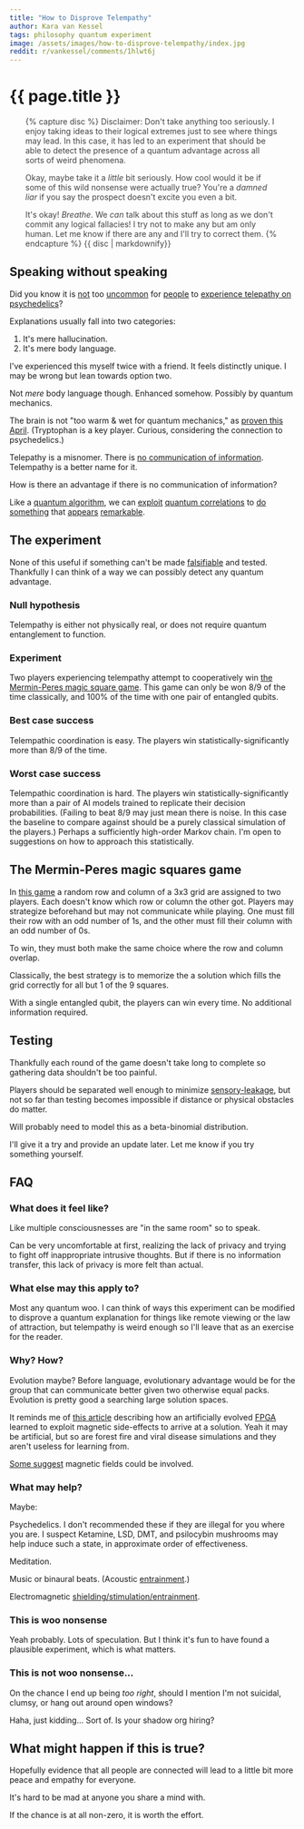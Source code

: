 ```yaml
---
title: "How to Disprove Telempathy"
author: Kara van Kessel
tags: philosophy quantum experiment
image: /assets/images/how-to-disprove-telempathy/index.jpg
reddit: r/vankessel/comments/1hlwt6j
---
```


# {{ page.title }}

<div style="color: #444444; padding-left: 2em; padding-right: 2em; padding-up: 2em; padding-down: 2em;">
{% capture disc %}
Disclaimer: Don't take anything too seriously. I enjoy taking ideas to their logical extremes just to see where things may lead. In this case, it has led to an experiment that should be able to detect the presence of a quantum advantage across all sorts of weird phenomena.

Okay, maybe take it a _little_ bit seriously. How cool would it be if some of this wild nonsense were actually true? You're a _damned liar_ if you say the prospect doesn't excite you even a bit.

It's okay! _Breathe_. We _can_ talk about this stuff as long as we don't commit any logical fallacies! I try not to make any but am only human. Let me know if there are any and I'll try to correct them.
{% endcapture %}
{{ disc | markdownify}}
</div>

## Speaking without speaking

Did you know it is [not](https://old.reddit.com/r/Psychonaut/comments/5qx3cw/connected_as_one_with_hours_of_telepathy/) too [uncommon](https://old.reddit.com/r/Psychonaut/comments/86w79u/i_think_my_girlfriend_and_i_are_beginning_to/dw8ecnz/) for [people](https://old.reddit.com/r/Psychonaut/comments/apfdkn/do_you_guys_believe_in_telepathy_using_lsd/eg83yvb/) to [experience telepathy on psychedelics](https://www.semanticscholar.org/paper/Psychedelic-Telepathy%3A-An-Interview-Study-Johnstad/d9475810ce25186dab52830b7735f5a905a80dc1)?

Explanations usually fall into two categories:

1. It's mere hallucination.
2. It's mere body language.

I've experienced this myself twice with a friend. It feels distinctly unique. I may be wrong but lean towards option two.

Not _mere_ body language though. Enhanced somehow. Possibly by quantum mechanics.

The brain is not "too warm & wet for quantum mechanics," as [proven this April](https://pubs.acs.org/doi/10.1021/acs.jpcb.3c07936). (Tryptophan is a key player. Curious, considering the connection to psychedelics.)

Telepathy is a misnomer. There is [no communication of information](https://en.wikipedia.org/wiki/Quantum_pseudo-telepathy). Telempathy is a better name for it.

How is there an advantage if there is no communication of information?

Like a [quantum algorithm](https://en.wikipedia.org/wiki/Quantum_algorithm), we can [exploit](https://en.wikipedia.org/wiki/CHSH_inequality) [quantum correlations](https://en.wikipedia.org/wiki/Quantum_correlation) to [do something](https://en.wikipedia.org/wiki/BQP) that [appears](https://en.wikipedia.org/wiki/Quantum_pseudo-telepathy) [remarkable](https://en.wikipedia.org/wiki/Shor%27s_algorithm).

## The experiment

None of this useful if something can't be made [falsifiable](https://en.wikipedia.org/wiki/Falsifiability) and tested. Thankfully I can think of a way we can possibly detect any quantum advantage.

### Null hypothesis

Telempathy is either not physically real, or does not require quantum entanglement to function.

### Experiment

Two players experiencing telempathy attempt to cooperatively win [the Mermin-Peres magic square game](https://en.wikipedia.org/wiki/Quantum_pseudo-telepathy#The_magic_square_game). This game can only be won 8/9 of the time classically, and 100% of the time with one pair of entangled qubits.

### Best case success

Telempathic coordination is easy. The players win statistically-significantly more than 8/9 of the time.

### Worst case success

Telempathic coordination is hard. The players win statistically-significantly more than a pair of AI models trained to replicate their decision probabilities. (Failing to beat 8/9 may just mean there is noise. In this case the baseline to compare against should be a purely classical simulation of the players.) Perhaps a sufficiently high-order Markov chain. I'm open to suggestions on how to approach this statistically.

## The Mermin-Peres magic squares game

In [this game](https://en.wikipedia.org/wiki/Quantum_pseudo-telepathy#The_magic_square_game) a random row and column of a 3x3 grid are assigned to two players. Each doesn't know which row or column the other got. Players may strategize beforehand but may not communicate while playing. One must fill their row with an odd number of 1s, and the other must fill their column with an odd number of 0s.

To win, they must both make the same choice where the row and column overlap.

Classically, the best strategy is to memorize the a solution which fills the grid correctly for all but 1 of the 9 squares.

With a single entangled qubit, the players can win every time. No additional information required.

## Testing

Thankfully each round of the game doesn't take long to complete so gathering data shouldn't be too painful.

Players should be separated well enough to minimize [sensory-leakage](https://en.wikipedia.org/wiki/Sensory_leakage), but not so far than testing becomes impossible if distance or physical obstacles do matter.

Will probably need to model this as a beta-binomial distribution.

I'll give it a try and provide an update later. Let me know if you try something yourself.

## FAQ

### What does it feel like?

Like multiple consciousnesses are "in the same room" so to speak.

Can be very uncomfortable at first, realizing the lack of privacy and trying to fight off inappropriate intrusive thoughts. But if there is no information transfer, this lack of privacy is more felt than actual.

### What else may this apply to?

Most any quantum woo. I can think of ways this experiment can be modified to disprove a quantum explanation for things like remote viewing or the law of attraction, but telempathy is weird enough so I'll leave that as an exercise for the reader.

### Why? How?

Evolution maybe? Before language, evolutionary advantage would be for the group that can communicate better given two otherwise equal packs. Evolution is pretty good a searching large solution spaces.

It reminds me of [this article](https://www.damninteresting.com/on-the-origin-of-circuits/) describing how an artificially evolved [FPGA](https://en.wikipedia.org/wiki/Field-programmable_gate_array) learned to exploit magnetic side-effects to arrive at a solution. Yeah it may be artificial, but so are forest fire and viral disease simulations and they aren't useless for learning from.

[Some suggest](https://www.researchgate.net/publication/265935637_The_Electromagnetic_Induction_of_Mystical_and_Altered_States_within_the_Laboratory) magnetic fields could be involved.

### What may help?

Maybe:

Psychedelics. I don't recommended these if they are illegal for you where you are. I suspect Ketamine, LSD, DMT, and psilocybin mushrooms may help induce such a state, in approximate order of effectiveness.

Meditation.

Music or binaural beats. (Acoustic [entrainment](https://en.wikipedia.org/wiki/Entrainment).)

Electromagnetic [shielding/stimulation/entrainment](https://www.researchgate.net/publication/265935637_The_Electromagnetic_Induction_of_Mystical_and_Altered_States_within_the_Laboratory).

### This is woo nonsense

Yeah probably. Lots of speculation. But I think it's fun to have found a plausible experiment, which is what matters.

### This is not woo nonsense...

On the chance I end up being _too right_, should I mention I'm not suicidal, clumsy, or hang out around open windows?

Haha, just kidding... Sort of. Is your shadow org hiring?

## What might happen if this is true?

Hopefully evidence that all people are connected will lead to a little bit more peace and empathy for everyone.

It's hard to be mad at anyone you share a mind with.

If the chance is at all non-zero, it is worth the effort.
